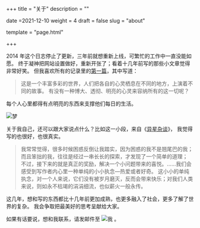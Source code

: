 +++
title = "关于"
description = ""

date =2021-12-10
weight = 4
draft = false
slug = "about"

template = "page.html"

+++

2014 年这个日志停止了更新，三年前就想重新上线，可繁忙的工作中一直没能如愿。
终于凝神把网站设置做好，重新开张了；看着十几年前写的那些小文章觉得非常好笑。
但我喜欢所有的记录里的[第一篇](/essay/thought/random-thought)，其中写道：

> 这是一个丰富多彩的世界，人们把各自的心灵栖息在不同的地方，上演着不同的故事。
> 有没有一种博大、透彻、明亮的心灵来容纳所有的这一切呢？

每个人心里都得有点明亮的东西来支撑他们每日的生活。

![梦](/dream.png)

关于我自己，还可以跟大家说点什么？比如这一小段，来自《[异星杂谈](/theotherway/different)》，
我觉得写的也很好，也很真实。

> 我常常觉得，很多时候困惑反倒让我踏实，因为困惑的我不是翘尾巴的我；而且笨拙的我，往往是经过一串长长的探索，才发现了一个简单的道理；
> 不过，接下来的就是真正的奖励，解决一个小问题带来的喜悦。……我们会感受到写作者内心里一种单纯的小小执念—热爱或者好奇。
> 这小小的单纯执念，对一个人来说，它们没有被岁月磨灭，反而会带来快乐；对我们人类来说，则如永不枯竭的涓涓细流，也似薪火一般永传。

这几年，想和写的东西都比十几年前更加成熟，也更多融入了社会，更多了解了世界的复杂。
我会争取把最美好的思考呈献给大家。

如果有话要说，想和我联系，请发邮件至 ![我](/contact-mingli.png) 。
